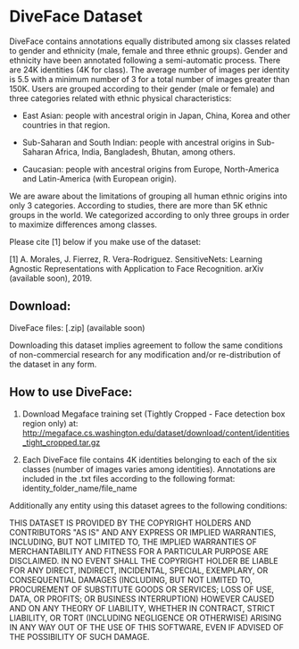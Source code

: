 # DiveFace Dataset
DiveFace contains annotations equally distributed among six classes related to gender and ethnicity (male, female and three ethnic groups). Gender and ethnicity have been annotated following a semi-automatic process. There are 24K identities (4K for class). The average number of images per identity is 5.5 with a minimum number of 3 for a total number of images greater than 150K. Users are grouped according to their gender (male or female) and three categories related with ethnic physical characteristics:

   - East Asian: people with ancestral origin in Japan, China, Korea and other countries in that region.

   - Sub-Saharan and South Indian: people with ancestral origins in Sub-Saharan Africa, India, Bangladesh, Bhutan, among others. 

   - Caucasian: people with ancestral origins from Europe, North-America and Latin-America (with European origin).

We are aware about the limitations of grouping all human ethnic origins into only 3 categories. According to studies, there are more than 5K ethnic groups in the world. We categorized according to only three groups in order to maximize differences among classes.  

Please cite [1] below if you make use of the dataset:

[1] A. Morales, J. Fierrez, R. Vera-Rodriguez. SensitiveNets: Learning Agnostic Representations with Application to Face Recognition. arXiv (available soon), 2019.

## Download:

DiveFace files: [.zip] (available soon)

Downloading this dataset implies agreement to follow the same
conditions of non-commercial research for any modification and/or
re-distribution of the dataset in any form.

## How to use DiveFace:

1) Download Megaface training set (Tightly Cropped - Face detection box region only) at: http://megaface.cs.washington.edu/dataset/download/content/identities_tight_cropped.tar.gz

2) Each DiveFace file contains 4K identities belonging to each of the six classes (number of images varies among identities). Annotations are included in the .txt files according to the following format: identity_folder_name/file_name 



Additionally any entity using this dataset agrees to the following conditions:

THIS DATASET IS PROVIDED BY THE COPYRIGHT HOLDERS AND CONTRIBUTORS "AS
IS" AND ANY EXPRESS OR IMPLIED WARRANTIES, INCLUDING, BUT NOT LIMITED
TO, THE IMPLIED WARRANTIES OF MERCHANTABILITY AND FITNESS FOR A
PARTICULAR PURPOSE ARE DISCLAIMED. IN NO EVENT SHALL THE COPYRIGHT
HOLDER BE LIABLE FOR ANY DIRECT, INDIRECT, INCIDENTAL, SPECIAL,
EXEMPLARY, OR CONSEQUENTIAL DAMAGES (INCLUDING, BUT NOT LIMITED TO,
PROCUREMENT OF SUBSTITUTE GOODS OR SERVICES; LOSS OF USE, DATA, OR
PROFITS; OR BUSINESS INTERRUPTION) HOWEVER CAUSED AND ON ANY THEORY OF
LIABILITY, WHETHER IN CONTRACT, STRICT LIABILITY, OR TORT (INCLUDING
NEGLIGENCE OR OTHERWISE) ARISING IN ANY WAY OUT OF THE USE OF THIS
SOFTWARE, EVEN IF ADVISED OF THE POSSIBILITY OF SUCH DAMAGE.
